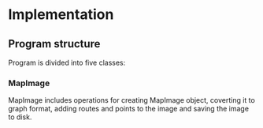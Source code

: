 # Implementation
## Program structure
Program is divided into five classes:
### MapImage
MapImage includes operations for creating MapImage object, coverting it to graph format, adding routes and points to the image and saving the image to disk.
